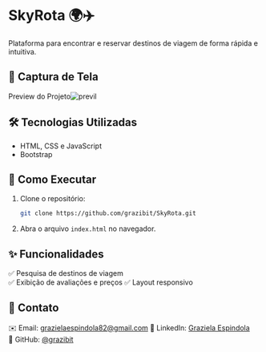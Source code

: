 # SkyRota 🌍✈️  
Plataforma para encontrar e reservar destinos de viagem de forma rápida e intuitiva.

## 🚀 Captura de Tela  
Preview do Projeto![previl](https://github.com/user-attachments/assets/1f2c21a4-56cc-4b2a-a08f-8c3abf2130ea)


## 🛠️ Tecnologias Utilizadas  
- HTML, CSS e JavaScript  
- Bootstrap

## 📌 Como Executar  
1. Clone o repositório:  
   ```sh
   git clone https://github.com/grazibit/SkyRota.git
   ```  
2. Abra o arquivo `index.html` no navegador.  

## ✨ Funcionalidades  
✅ Pesquisa de destinos de viagem  
✅ Exibição de avaliações e preços 
✅ Layout responsivo  

## 📧 Contato  
✉️ Email: grazielaespindola82@gmail.com 
🔗 LinkedIn: [Graziela Espindola](linkedin.com/in/graziela-espindola-2569a1232)  
📁 GitHub: [@grazibit](https://github.com/grazibit)  
